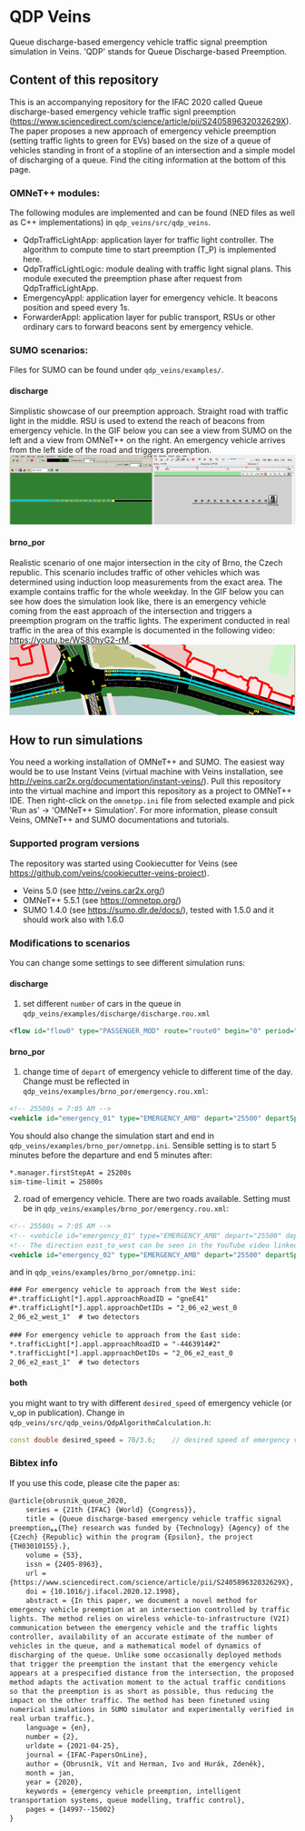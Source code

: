 # QDP Veins

Queue discharge-based emergency vehicle traffic signal preemption simulation in Veins. 'QDP' stands for Queue Discharge-based Preemption.

## Content of this repository

This is an accompanying repository for the IFAC 2020 called Queue discharge-based emergency vehicle traffic signl preemption (<https://www.sciencedirect.com/science/article/pii/S240589632032629X>). The paper proposes a new approach of emergency vehicle preemption (setting traffic lights to green for EVs) based on the size of a queue of vehicles standing in front of a stopline of an intersection and a simple model of discharging of a queue. Find the citing information at the bottom of this page.


### OMNeT++ modules:
The following modules are implemented and can be found (NED files as well as C++ implementations) in `qdp_veins/src/qdp_veins`.
- QdpTrafficLightApp: application layer for traffic light controller. The algorithm to compute time to start preemption (T\_P) is implemented here.
- QdpTrafficLightLogic: module dealing with traffic light signal plans. This module executed the preemption phase after request from QdpTrafficLightApp.
- EmergencyAppl: application layer for emergency vehicle. It beacons position and speed every 1s.
- ForwarderAppl: application layer for public transport, RSUs or other ordinary cars to forward beacons sent by emergency vehicle.

### SUMO scenarios:
Files for SUMO can be found under `qdp_veins/examples/`.

#### discharge
Simplistic showcase of our preemption approach. Straight road with traffic light in the middle. RSU is used to extend the reach of beacons from emergency vehicle. In the GIF below you can see a view from SUMO on the left and a view from OMNeT++ on the right. An emergency vehicle arrives from the left side of the road and triggers preemption.
![GIF Demo](qdp_veins/doc/discharge2.gif)

#### brno_por
Realistic scenario of one major intersection in the city of Brno, the Czech republic. This scenario includes traffic of other vehicles which was determined using induction loop measurements from the exact area. The example contains traffic for the whole weekday. In the GIF below you can see how does the simulation look like, there is an emergency vehicle coming from the east approach of the intersection and triggers a preemption program on the traffic lights. The experiment conducted in real traffic in the area of this example is documented in the following video: <https://youtu.be/WS80hyG2-rM>.
![GIF Demo](qdp_veins/doc/brno_por2.gif)

## How to run simulations ##

You need a working installation of OMNeT++ and SUMO. The easiest way would be to use Instant Veins (virtual machine with Veins installation, see <http://veins.car2x.org/documentation/instant-veins/>). Pull this repository into the virtual machine and import this repository as a project to OMNeT++ IDE. Then right-click on the `omnetpp.ini` file from selected example and pick 'Run as' -> 'OMNeT++ Simulation'. For more information, please consult Veins, OMNeT++ and SUMO documentations and tutorials.

### Supported program versions ###
The repository was started using Cookiecutter for Veins (see <https://github.com/veins/cookiecutter-veins-project>). 

- Veins 5.0 (see <http://veins.car2x.org/>)
- OMNeT++ 5.5.1 (see <https://omnetpp.org/>)
- SUMO 1.4.0 (see <https://sumo.dlr.de/docs/>), tested with 1.5.0 and it should work also with 1.6.0

### Modifications to scenarios ###
You can change some settings to see different simulation runs:

#### discharge
1) set different `number` of cars in the queue in `qdp_veins/examples/discharge/discharge.rou.xml`
```xml
<flow id="flow0" type="PASSENGER_MOD" route="route0" begin="0" period="0.1" number="13" departSpeed="max"/>
```

#### brno_por
1) change time of `depart` of emergency vehicle to different time of the day. Change must be reflected in `qdp_veins/examples/brno_por/emergency.rou.xml`:
```xml
<!-- 25500s = 7:05 AM -->
<vehicle id="emergency_01" type="EMERGENCY_AMB" depart="25500" departSpeed="max" route="ev_route_west_to_east"/>
```
You should also change the simulation start and end in `qdp_veins/examples/brno_por/omnetpp.ini`. Sensible setting is to start 5 minutes before the departure and end 5 minutes after:
```
*.manager.firstStepAt = 25200s
sim-time-limit = 25800s 
```
2) road of emergency vehicle. There are two roads available. Setting must be in `qdp_veins/examples/brno_por/emergency.rou.xml`: 
```xml
<!-- 25500s = 7:05 AM -->
<!-- <vehicle id="emergency_01" type="EMERGENCY_AMB" depart="25500" departSpeed="max" route="ev_route_west_to_east"/>-->
<!-- The direction east_to_west can be seen in the YouTube video linked above and also in the gif-->
<vehicle id="emergency_02" type="EMERGENCY_AMB" depart="25500" departSpeed="max" route="ev_route_east_to_west"/>
```
and in `qdp_veins/examples/brno_por/omnetpp.ini`:
```
### For emergency vehicle to approach from the West side:
#*.trafficLight[*].appl.approachRoadID = "gneE41"
#*.trafficLight[*].appl.approachDetIDs = "2_06_e2_west_0 2_06_e2_west_1"  # two detectors

### For emergency vehicle to approach from the East side:
*.trafficLight[*].appl.approachRoadID = "-4463914#2"
*.trafficLight[*].appl.approachDetIDs = "2_06_e2_east_0 2_06_e2_east_1"  # two detectors

```

#### both
you might want to try with different `desired_speed` of emergency vehicle (or v_op in publication). Change in `qdp_veins/src/qdp_veins/QdpAlgorithmCalculation.h`:
```c++
const double desired_speed = 70/3.6;    // desired speed of emergency vehicle [m/s]
```


### Bibtex info
If you use this code, please cite the paper as:

```
@article{obrusnik_queue_2020,
	series = {21th {IFAC} {World} {Congress}},
	title = {Queue discharge-based emergency vehicle traffic signal preemption⁎⁎{The} research was funded by {Technology} {Agency} of the {Czech} {Republic} within the program {Epsilon}, the project {TH03010155}.},
	volume = {53},
	issn = {2405-8963},
	url = {https://www.sciencedirect.com/science/article/pii/S240589632032629X},
	doi = {10.1016/j.ifacol.2020.12.1998},
	abstract = {In this paper, we document a novel method for emergency vehicle preemption at an intersection controlled by traffic lights. The method relies on wireless vehicle-to-infrastructure (V2I) communication between the emergency vehicle and the traffic lights controller, availability of an accurate estimate of the number of vehicles in the queue, and a mathematical model of dynamics of discharging of the queue. Unlike some occasionally deployed methods that trigger the preemption the instant that the emergency vehicle appears at a prespecified distance from the intersection, the proposed method adapts the activation moment to the actual traffic conditions so that the preemption is as short as possible, thus reducing the impact on the other traffic. The method has been finetuned using numerical simulations in SUMO simulator and experimentally verified in real urban traffic.},
	language = {en},
	number = {2},
	urldate = {2021-04-25},
	journal = {IFAC-PapersOnLine},
	author = {Obrusník, Vít and Herman, Ivo and Hurák, Zdeněk},
	month = jan,
	year = {2020},
	keywords = {emergency vehicle preemption, intelligent transportation systems, queue modelling, traffic control},
	pages = {14997--15002}
}
```
